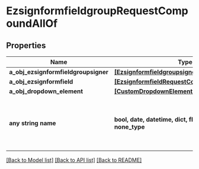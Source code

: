 # EzsignformfieldgroupRequestCompoundAllOf


## Properties
Name | Type | Description | Notes
------------ | ------------- | ------------- | -------------
**a_obj_ezsignformfieldgroupsigner** | [**[EzsignformfieldgroupsignerRequestCompound]**](EzsignformfieldgroupsignerRequestCompound.md) |  | 
**a_obj_ezsignformfield** | [**[EzsignformfieldRequestCompound]**](EzsignformfieldRequestCompound.md) |  | 
**a_obj_dropdown_element** | [**[CustomDropdownElementRequestCompound]**](CustomDropdownElementRequestCompound.md) |  | [optional] 
**any string name** | **bool, date, datetime, dict, float, int, list, str, none_type** | any string name can be used but the value must be the correct type | [optional]

[[Back to Model list]](../README.md#documentation-for-models) [[Back to API list]](../README.md#documentation-for-api-endpoints) [[Back to README]](../README.md)


